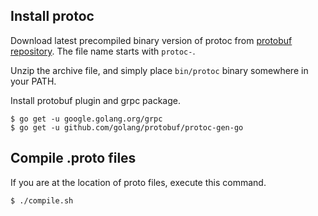 ## Install protoc
Download latest precompiled binary version of protoc from [protobuf repository](https://github.com/google/protobuf/releases). The file name starts with `protoc-`. 

Unzip the archive file, and simply place `bin/protoc` binary somewhere in your PATH.

Install protobuf plugin and grpc package.
```
$ go get -u google.golang.org/grpc
$ go get -u github.com/golang/protobuf/protoc-gen-go
```

## Compile .proto files
If you are at the location of proto files, execute this command.
```
$ ./compile.sh
```
